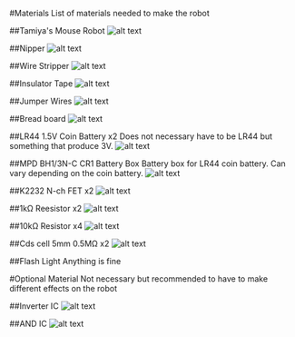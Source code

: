 #Materials
List of materials needed to make the robot

##Tamiya's Mouse Robot
![alt text](/materials/mouserobot.jpg)

##Nipper
![alt text](/materials/nipper.jpg)

##Wire Stripper
![alt text](/materials/wirestripper.jpg)

##Insulator Tape
![alt text](/materials/tape.jpg)

##Jumper Wires
![alt text](/materials/wire.jpg)

##Bread board
![alt text](/materials/breadboard.jpg)

##LR44 1.5V Coin Battery x2
Does not necessary have to be LR44 but something that produce 3V.
![alt text](/materials/coinbattery.jpg)

##MPD BH1/3N-C CR1 Battery Box
Battery box for LR44 coin battery. Can vary depending on the coin battery.
![alt text](/materials/batteryholder.jpg)

##K2232 N-ch FET x2
![alt text](/materials/fet.jpg)

##1kΩ Reesistor x2
![alt text](/materials/resistor.jpg)

##10kΩ  Resistor x4
![alt text](/materials/variable.jpg)

##Cds cell 5mm 0.5MΩ x2
![alt text](/materials/cds.jpg)

##Flash Light
Anything is fine

#Optional Material
Not necessary but recommended to have to make different effects on the robot

##Inverter IC
![alt text](/materials/invterter.jpg)

##AND IC
![alt text](/materials/AND.jpg)
